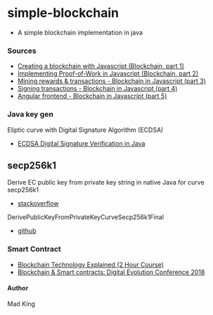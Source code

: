 # simple-blockchain
* A simple blockchain implementation in java


### Sources
* [Creating a blockchain with Javascript (Blockchain, part 1)](https://www.youtube.com/watch?v=zVqczFZr124&list=PLzvRQMJ9HDiTqZmbtFisdXFxul5k0F-Q4&index=1)
* [Implementing Proof-of-Work in Javascript (Blockchain, part 2)](https://www.youtube.com/watch?v=HneatE69814&list=PLzvRQMJ9HDiTqZmbtFisdXFxul5k0F-Q4&index=2)
* [Mining rewards & transactions - Blockchain in Javascript (part 3)](https://www.youtube.com/watch?v=fRV6cGXVQ4I&list=PLzvRQMJ9HDiTqZmbtFisdXFxul5k0F-Q4&index=3)
* [Signing transactions - Blockchain in Javascript (part 4)](https://www.youtube.com/watch?v=kWQ84S13-hw&list=PLzvRQMJ9HDiTqZmbtFisdXFxul5k0F-Q4&index=4)
* [Angular frontend - Blockchain in Javascript (part 5)](https://www.youtube.com/watch?v=AQV0WNpE_3g&list=PLzvRQMJ9HDiTqZmbtFisdXFxul5k0F-Q4&index=5)

### Java key gen
Eliptic curve with Digital Signature Algorithm (ECDSA)
* [ECDSA Digital Signature Verification in Java](https://metamug.com/article/security/sign-verify-digital-signature-ecdsa-java.html)

## secp256k1
Derive EC public key from private key string in native Java for curve secp256k1
* [stackoverflow](https://stackoverflow.com/questions/61069182/derive-ec-public-key-from-private-key-string-in-native-java-for-curve-secp256k1)

DerivePublicKeyFromPrivateKeyCurveSecp256k1Final
* [github](https://github.com/java-crypto/Stackoverflow/blob/master/DervicePublicKeyFromPrivateKeyCurveSecp256k1/DerivePublicKeyFromPrivateKeyCurveSecp256k1Final.java)

### Smart Contract
* [Blockchain Technology Explained (2 Hour Course)](https://www.youtube.com/watch?v=qOVAbKKSH10)
* [Blockchain & Smart contracts: Digital Evolution Conference 2018](https://www.youtube.com/watch?v=HNCwbKAY7AM)


#### Author
Mad King

